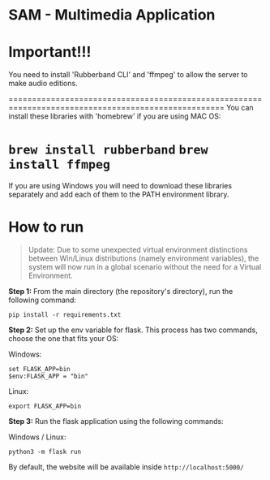 # SAM - Multimedia Application

# Important!!!

You need to install 'Rubberband CLI' and 'ffmpeg' to allow the server to make audio editions.

====================================================================================================
You can install these libraries with 'homebrew' if you are using MAC OS:

```brew install rubberband```
```brew install ffmpeg```
====================================================================================================

If you are using Windows you will need to download these libraries separately and add each of them to the PATH environment library.

# How to run

> Update: Due to some unexpected virtual environment distinctions between Win/Linux distributions (namely environment variables), the system will now run in a global scenario without the need for a Virtual Environment.

**Step 1:** From the main directory (the repository's directory), run the following command:

```
pip install -r requirements.txt
```

**Step 2:** Set up the env variable for flask. This process has two commands, choose the one that fits your OS:

Windows:
```
set FLASK_APP=bin
$env:FLASK_APP = "bin"
```

Linux:
```
export FLASK_APP=bin
```

**Step 3:** Run the flask application using the following commands:

Windows / Linux:
```
python3 -m flask run
```

By default, the website will be available inside ```http://localhost:5000/```
